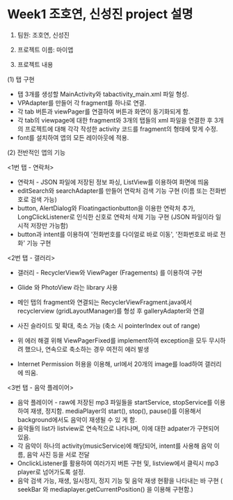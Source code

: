 Week1 조호연, 신성진 project 설명
======================
1. 팀원: 조호연, 신성진

2. 프로젝트 이름: 마이앱

3. 프로젝트 내용

(1) 탭 구현
  - 탭 3개를 생성할 MainActivity와 tabactivity_main.xml 파일 형성.
  - VPAdapter를 만들어 각 fragment를 하나로 연결.
  - 각 tab 버튼과 viewPager를 연결하여 버튼과 화면이 동기화되게 함.
  - 각 tab의 viewpage에 대한 fragment와 3개의 탭들의 xml 파일을 연결한 후 3개의 프로젝트에 대해 각각 작성한 activity 코드를 fragment의 형태에 맞게 수정.
  - font를 설치하여 앱의 모든 레이아웃에 적용.
    
(2) 전반적인 앱의 기능

<1번 탭 - 연락처>
  - 연락처 - JSON 파일에 저장된 정보 파싱, ListView를 이용하여 화면에 띄움
  - editSearch와 searchAdapter를 만들어 연락처 검색 기능 구현 (이름 또는 전화번호로 검색 가능)
  - button, AlertDialog와 Floatingactionbutton을 이용한 연락처 추가, LongClickListener로 인식한 신호로 연락처 삭제 기능 구현 (JSON 파일이라 일시적 저장만 가능함)
  - button과 intent를 이용하여 '전화번호를 다이얼로 바로 이동', '전화번호로 바로 전화' 기능 구현

<2번 탭 - 갤러리>
  - 갤러리 - RecyclerView와 ViewPager (Fragements) 를 이용하여 구현
  - Glide 와 PhotoView 라는 library 사용

  - 메인 탭의 fragment와 연결되는 RecyclerViewFragment.java에서 recyclerview (gridLayoutManager)를 형성 후 galleryAdapter와 연결
  - 사진 슬라이드 및 확대, 축소 가능 (축소 시 pointerIndex out of range)
  - 위 에러 해결 위해 ViewPagerFixed를 implement하여 exception을 모두 무시하려 했으나, 연속으로 축소하는 경우 여전히 에러 발생
  - Internet Permission 허용을 이용해, url에서 20개의 image를 load하여 갤러리에 띄움.
  
<3번 탭 - 음악 플레이어>
  - 음악 플레이어 - raw에 저장된 mp3 파일들을 startService, stopService를 이용하여 재생, 정지함. mediaPlayer의 start(), stop(), pause()를 이용해서 background에서도 음악이 재생될 수 있 게 함.  
  - 음악들의 list가 listview로 연속적으로 나타나며, 이에 대한 adpater가 구현되어 있음. 
  - 각 음악이 하나의 activity(musicService)에 해당되어, intent를 사용해 음악 이름, 음악 사진 등을 서로 전달
  - OnclickListener를 활용하여 여러가지 버튼 구현 및, listview에서 클릭시 mp3 player로 넘어가도록 설정.
  - 음악 검색 가능, 재생, 일시정지, 정지 기능 및 음악 재생 현황을 나타내는 바 구현 ( seekBar 와 mediaplayer.getCurrentPosition() 을 이용해 구현함.)
